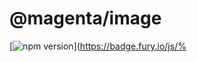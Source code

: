 # @magenta/image

[![npm version](https://badge.fury.io/js/%40magenta%2Fimage.svg)](https://badge.fury.io/js/%